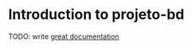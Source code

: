 # Introduction to projeto-bd

TODO: write [great documentation](http://jacobian.org/writing/what-to-write/)
